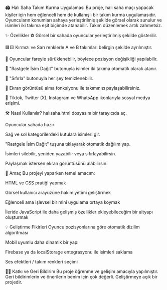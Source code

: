 🏟️ Halı Saha Takım Kurma Uygulaması
Bu proje, halı saha maçı yapacak kişiler için hem eğlenceli hem de kullanışlı bir takım kurma uygulamasıdır. Oyuncuların konumları sahaya yerleştirilmiş şekilde görsel olarak sunulur ve isimleri iki takıma eşit biçimde atanabilir. Takım düzenlemek artık zahmetsiz.

✨ Özellikler
⚽ Görsel bir sahada oyuncular yerleştirilmiş şekilde gösterilir.

🟥🟨 Kırmızı ve Sarı renklerle A ve B takımları belirgin şekilde ayrılmıştır.

🧍 Oyuncular fareyle sürüklenebilir, böylece pozisyon değişikliği yapılabilir.

🧠 "Rastgele İsim Dağıt" butonuyla isimler iki takıma otomatik olarak atanır.

🔁 "Sıfırla" butonuyla her şey temizlenebilir.

📸 Ekran görüntüsü alma fonksiyonu ile takımınızı paylaşabilirsiniz.

📱 Tiktok, Twitter (X), Instagram ve WhatsApp ikonlarıyla sosyal medya erişimi.

🛠️ Nasıl Kullanılır?
halısaha.html dosyasını bir tarayıcıda aç.

Oyuncular sahada hazır.

Sağ ve sol kategorilerdeki kutulara isimleri gir.

"Rastgele İsim Dağıt" tuşuna tıklayarak otomatik dağılım yap.

İsimleri silebilir, yeniden yazabilir veya sıfırlayabilirsin.

Paylaşmak istersen ekran görüntüsünü alabilirsin.

🎯 Amaç
Bu projeyi yaparken temel amacım:

HTML ve CSS pratiği yapmak

Görsel kullanıcı arayüzüne hakimiyetimi geliştirmek

Eğlenceli ama işlevsel bir mini uygulama ortaya koymak

İleride JavaScript ile daha gelişmiş özellikler ekleyebileceğim bir altyapı oluşturmak

💡 Geliştirme Fikirleri
Oyuncu pozisyonlarına göre otomatik dizilim algoritması

Mobil uyumlu daha dinamik bir yapı

Firebase ya da localStorage entegrasyonu ile isimleri saklama

Ses efektleri / takım renkleri seçimi

👨‍💻 Katkı ve Geri Bildirim
Bu proje öğrenme ve gelişim amacıyla yapılmıştır. Geri bildirimlerin ve önerilerin benim için çok değerli. Geliştirmeye açık bir projedir.

